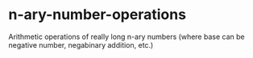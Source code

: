 # n-ary-number-operations
Arithmetic operations of really long n-ary numbers (where base can be negative number, negabinary addition, etc.)
